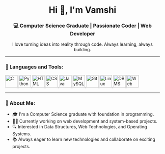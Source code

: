 <h1 align="center">Hi 👋, I'm Vamshi</h1>
<h3 align="center">💻 Computer Science Graduate | Passionate Coder | Web Developer</h3>
<p align="center">I love turning ideas into reality through code. Always learning, always building.</p>

---

### 🧰 Languages and Tools:

<p align="left">
  <!-- C -->
  <a href="https://en.wikipedia.org/wiki/C_(programming_language)" target="_blank" rel="noreferrer">
    <img src="https://cdn.jsdelivr.net/gh/devicons/devicon/icons/c/c-original.svg" alt="C" width="40" height="40"/>
  </a>
  <!-- Python -->
  <a href="https://www.python.org/" target="_blank" rel="noreferrer">
    <img src="https://cdn.jsdelivr.net/gh/devicons/devicon/icons/python/python-original.svg" alt="Python" width="40" height="40"/>
  </a>
  <!-- HTML -->
  <a href="https://developer.mozilla.org/en-US/docs/Web/HTML" target="_blank" rel="noreferrer">
    <img src="https://cdn.jsdelivr.net/gh/devicons/devicon/icons/html5/html5-original-wordmark.svg" alt="HTML" width="40" height="40"/>
  </a>
  <!-- CSS -->
  <a href="https://developer.mozilla.org/en-US/docs/Web/CSS" target="_blank" rel="noreferrer">
    <img src="https://cdn.jsdelivr.net/gh/devicons/devicon/icons/css3/css3-original-wordmark.svg" alt="CSS" width="40" height="40"/>
  </a>
  <!-- Java -->
  <a href="https://www.oracle.com/java/" target="_blank" rel="noreferrer">
    <img src="https://cdn.jsdelivr.net/gh/devicons/devicon/icons/java/java-original.svg" alt="Java" width="40" height="40"/>
  </a>
  <!-- MySQL -->
  <a href="https://www.mysql.com/" target="_blank" rel="noreferrer">
    <img src="https://cdn.jsdelivr.net/gh/devicons/devicon/icons/mysql/mysql-original-wordmark.svg" alt="MySQL" width="40" height="40"/>
  </a>
  <!-- Git -->
  <a href="https://git-scm.com/" target="_blank" rel="noreferrer">
    <img src="https://cdn.jsdelivr.net/gh/devicons/devicon/icons/git/git-original.svg" alt="Git" width="40" height="40"/>
  </a>
  <!-- Linux -->
  <a href="https://www.linux.org/" target="_blank" rel="noreferrer">
    <img src="https://cdn.jsdelivr.net/gh/devicons/devicon/icons/linux/linux-original.svg" alt="Linux" width="40" height="40"/>
  </a>
  <!-- DBMS -->
  <a href="https://en.wikipedia.org/wiki/Database" target="_blank" rel="noreferrer">
    <img src="https://cdn.jsdelivr.net/gh/devicons/devicon/icons/mongodb/mongodb-original.svg" alt="DBMS" width="40" height="40"/>
  </a>
  <!-- Web Technology -->
  <a href="https://developer.mozilla.org/en-US/docs/Learn" target="_blank" rel="noreferrer">
    <img src="https://cdn.jsdelivr.net/gh/devicons/devicon/icons/javascript/javascript-original.svg" alt="Web Technology" width="40" height="40"/>
  </a>
</p>

---

### 🚀 About Me:
- 🎓 I'm a Computer Science graduate with foundation in programming.
- 👨‍💻 Currently working on web development and system-based projects.
- 🔍 Interested in Data Structures, Web Technologies, and Operating Systems.
- 📚 Always eager to learn new technologies and collaborate on exciting projects.
